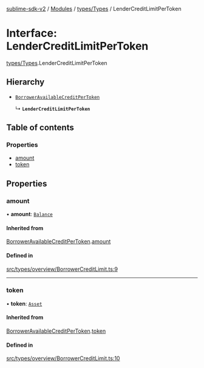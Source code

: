 [sublime-sdk-v2](../README.md) / [Modules](../modules.md) / [types/Types](../modules/types_Types.md) / LenderCreditLimitPerToken

# Interface: LenderCreditLimitPerToken

[types/Types](../modules/types_Types.md).LenderCreditLimitPerToken

## Hierarchy

- [`BorrowerAvailableCreditPerToken`](types_Types.BorrowerAvailableCreditPerToken.md)

  ↳ **`LenderCreditLimitPerToken`**

## Table of contents

### Properties

- [amount](types_Types.LenderCreditLimitPerToken.md#amount)
- [token](types_Types.LenderCreditLimitPerToken.md#token)

## Properties

### amount

• **amount**: [`Balance`](types_Types.Balance.md)

#### Inherited from

[BorrowerAvailableCreditPerToken](types_Types.BorrowerAvailableCreditPerToken.md).[amount](types_Types.BorrowerAvailableCreditPerToken.md#amount)

#### Defined in

[src/types/overview/BorrowerCreditLimit.ts:9](https://github.com/sublime-finance/sublime-sdk/blob/cbfce7e/src/types/overview/BorrowerCreditLimit.ts#L9)

___

### token

• **token**: [`Asset`](types_Types.Asset.md)

#### Inherited from

[BorrowerAvailableCreditPerToken](types_Types.BorrowerAvailableCreditPerToken.md).[token](types_Types.BorrowerAvailableCreditPerToken.md#token)

#### Defined in

[src/types/overview/BorrowerCreditLimit.ts:10](https://github.com/sublime-finance/sublime-sdk/blob/cbfce7e/src/types/overview/BorrowerCreditLimit.ts#L10)

